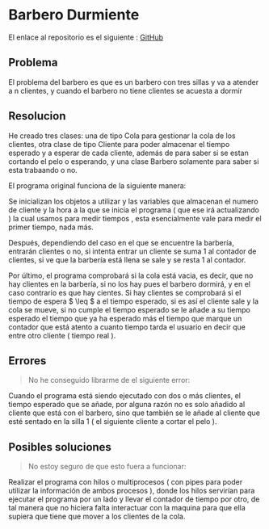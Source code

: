 # Barbero Durmiente

El enlace al repositorio es el siguiente : [GitHub](https://github.com/migueliiin/Barbero_Durmiente.git)

## Problema

El problema del barbero es que es un barbero con tres sillas y va a atender a n clientes, y cuando el barbero no tiene clientes se acuesta a dormir

## Resolucion

He creado tres clases: una de tipo Cola para gestionar la cola de los clientes, otra clase de tipo Cliente para poder almacenar el tiempo esperado y a esperar de cada cliente, además de para saber si se estan cortando el pelo o esperando, y una clase Barbero solamente para saber si esta trabaando o no.

El programa original funciona de la siguiente manera:

Se inicializan los objetos a utilizar y las variables que almacenan el numero de cliente y la hora a la que se inicia el programa ( que ese irá actualizando ) la cual usamos para medir tiempos , esta esencialmente vale para medir el primer tiempo, nada más.

Después, dependiendo del caso en el que se encuentre la barbería, entrarán clientes o no, si intenta entrar un cliente se suma 1 al contador de clientes, si ve que la barbería está llena se sale y se resta 1 al contador.

Por último, el programa comprobará si la cola está vacia, es decir, que no hay clientes en la barbería, si no los hay pues el barbero dormirá, y en el caso contrario es que hay cientes. Si hay clientes se comprobará si el tiempo de espera $ \leq $ a el tiempo esperado, si es así el cliente sale y la cola se mueve, si no cumple el tiempo esperado se le añade a su tiempo esperado el tiempo que ya ha esperado más el tiempo que marque un contador que está atento a cuanto tiempo tarda el usuario en decir que entre otro cliente ( tiempo real ).

## Errores

>No he conseguido librarme de el siguiente error:

Cuando el programa está siendo ejecutado con dos o más clientes, el tiempo esperado que se añade, por alguna razón no es solo añadido al cliente que está con el barbero, sino que también se le añade al cliente que esté sentado en la silla 1 ( el siguiente cliente a cortar el pelo ).

## Posibles soluciones

>No estoy seguro de que esto fuera a funcionar:

Realizar el programa con hilos o multiprocesos ( con pipes para poder utilizar la información de ambos procesos ), donde los hilos servirían para ejecutar el programa por un lado y llevar el contador de tiempo por otro, de tal manera que no hiciera falta interactuar con la maquina para que ella supiera que tiene que mover a los clientes de la cola.
